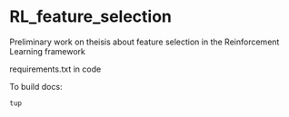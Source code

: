 # RL_feature_selection

Preliminary work on theisis about feature selection in the Reinforcement Learning framework

requirements.txt in code

To build docs:

```sh
tup
```

